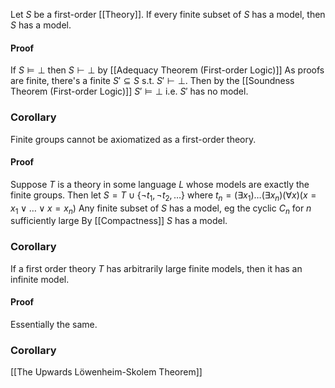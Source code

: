Let $S$ be a first-order [[Theory]].
If every finite subset of $S$ has a model, then $S$ has a model.

#### Proof
If $S\models \bot$ then $S\vdash \bot$ by [[Adequacy Theorem (First-order Logic)]]
As proofs are finite, there's a finite $S'\subseteq S$ s.t. $S'\vdash \bot$. Then by the [[Soundness Theorem (First-order Logic)]] $S'\models \bot$ i.e. $S'$ has no model.

### Corollary 
Finite groups cannot be axiomatized as a first-order theory.
#### Proof
Suppose $T$ is a theory in some language $L$ whose models are exactly the finite groups. Then let
$S=T\cup \{ \neg t_{1},\neg t_{2},\dots \}$
where 
$t_{n}=(\exists x_{1})\dots(\exists x_{n})(\forall x)(x=x_{1}\lor\dots \lor x=x_{n})$
Any finite subset of $S$ has a model, eg the cyclic $C_{n}$ for $n$ sufficiently large
By [[Compactness]] $S$ has a model.

### Corollary
If a first order theory $T$ has arbitrarily large finite models, then it has an infinite model.
#### Proof
Essentially the same.
### Corollary
[[The Upwards Löwenheim-Skolem Theorem]]
